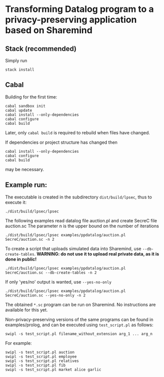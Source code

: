 # Transforming Datalog program to a privacy-preserving application based on Sharemind

## Stack (recommended)

Simply run

    stack install

## Cabal

Building for the first time:

    cabal sandbox init
    cabal update
    cabal install --only-dependencies
    cabal configure
    cabal build

Later, only `cabal build` is required to rebuild when files have changed.

If dependencies or project structure has changed then

    cabal install --only-dependencies
    cabal configure
    cabal build

may be necessary.


## Example run:

The executable is created in the subdirectory `dist/build/lpsec`, thus to execute it:

    ./dist/build/lpsec/lpsec

The following examples read datalog file auction.pl and create SecreC file auction.sc
The parameter n is the upper bound on the number of iterations

    ./dist/build/lpsec/lpsec examples/ppdatalog/auction.pl SecreC/auction.sc -n 2

To create a script that uploads simulated data into Sharemind, use `--db-create-tables`. 
**WARNING: do not use it to upload real private data, as it is done in public!**

    ./dist/build/lpsec/lpsec examples/ppdatalog/auction.pl SecreC/auction.sc --db-create-tables -n 2

If only 'yes/no' output is wanted, use `--yes-no-only`

    ./dist/build/lpsec/lpsec examples/ppdatalog/auction.pl SecreC/auction.sc --yes-no-only -n 2

The obtained `*.sc` program can be run on Sharemind. No instructions are available for this yet.


Non-privacy-preserving versions of the same programs can be found in examples/prolog, and can be executed using `test_script.pl` as follows:

    swipl -s test_script.pl filename_without_extension arg_1 ... arg_n

For example:

    swipl -s test_script.pl auction
    swipl -s test_script.pl employee
    swipl -s test_script.pl relatives
    swipl -s test_script.pl fib
    swipl -s test_script.pl market alice garlic
